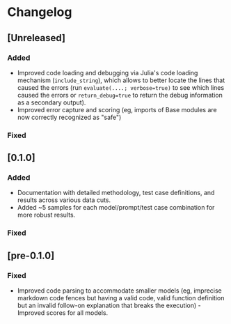 # Changelog
## [Unreleased]

### Added
- Improved code loading and debugging via Julia's code loading mechanism (`include_string`), which allows to better locate the lines that caused the errors (run `evaluate(....; verbose=true)` to see which lines caused the errors or `return_debug=true` to return the debug information as a secondary output).
- Improved error capture and scoring (eg, imports of Base modules are now correctly recognized as "safe")

### Fixed

## [0.1.0]

### Added
- Documentation with detailed methodology, test case definitions, and results across various data cuts.
- Added ~5 samples for each model/prompt/test case combination for more robust results.

### Fixed

## [pre-0.1.0]

### Fixed
- Improved code parsing to accommodate smaller models (eg, imprecise markdown code fences but having a valid code, valid function definition but an invalid follow-on explanation that breaks the execution) - Improved scores for all models.